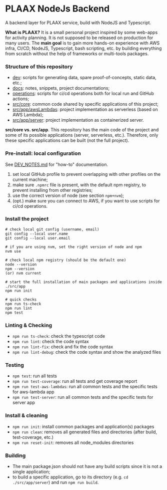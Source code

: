 # PLAAX NodeJs Backend

A backend layer for PLAAX service, build with NodeJS and Typescript.

**What is PLAAX?** It is a small personal project inspired by some web-apps for activity planning.
It is not supposed to be released on production for many users.
The **main goal** is to gain more hands-on experience with AWS infra, CI/CD, 
NodeJS, Typescript, bash scripting, etc. by building everything from scratch 
without the help of frameworks or multi-tools packages.

### Structure of this repository
- [dev](dev): scripts for generating data, spare proof-of-concepts, static data, etc.;
- [docs](docs): notes, snippets, project documentations;
- [operations](operations): scripts for ci/cd operations both for local run and GitHub actions;
- [src/core](src%2Fcore): common code shared by specific applications of this project;
- [src/app/awsLambdas](src%2Fapp%2FawsLambdas): project implementation as serverless (based on AWS Lambda);
- [src/app/server](src%2Fapp%2Fserver): project implementation as containerized server.

**src/core vs. src/app**. This repository has the main code of the project and some of its possible applications 
(server, serverless, etc.). Therefore, only these specific applications can be built (not the full project).

### Pre-install: local configuration
See [DEV_NOTES.md](docs%2FDEV_NOTES.md) for "how-to" documentation.
1. set local GitHub profile to prevent overlapping with other profiles on the current machine;
2. make sure `.npmrc` file is present, with the default npm registry, to prevent installing from other registries;
3. use the correct version of node (see section `npm+nvm`);
4. (opt.) make sure you can connect to AWS, if you want to use scripts for ci/cd operations.


### Install the project
```
# check local git config (username, email)
git config --local user.name
git config --local user.email

# if you are using nvm, set the right version of node and npm
nvm use

# check local npm registry (should be the default one)
node --version
npm --version
(or) nvm current

# start the full installation of main packages and applications inside ./src/app
npm run init

# quick checks
npm run ts-check
npm run lint
npm test
```

### Linting & Checking
- `npm run ts-check`: check the typescript code
- `npm run lint`: check the code syntax
- `npm run lint-fix`: check and fix the code syntax
- `npm run lint-debug`: check the code syntax and show the analyzed files

### Testing
- `npm test`: run all tests
- `npm run test-coverage`: run all tests and get coverage report
- `npm run test-aws-lambdas`: run all common tests and the specific tests for aws-lambda app
- `npm run test-server`: run all common tests and the specific tests for server app

### Install & cleaning
- `npm run init`: install common packages and application(s) packages
- `npm run clean`: removes all generated files and directories (after build, test-coverage, etc.)
- `npm run reset-init`: removes all node_modules directories

### Building
- The main package.json should not have any build scripts since it is not a single application;
- to build a specific application, go to its directory (e.g. `cd ./src/app/server`) and run `npm run build`.
